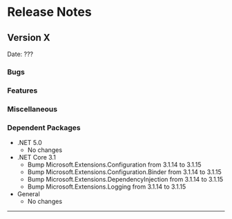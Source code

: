 # Release Notes

## Version X

Date: ???

### Bugs

### Features

### Miscellaneous

### Dependent Packages

- .NET 5.0
  - No changes
- .NET Core 3.1
  - Bump Microsoft.Extensions.Configuration from 3.1.14 to 3.1.15
  - Bump Microsoft.Extensions.Configuration.Binder from 3.1.14 to 3.1.15
  - Bump Microsoft.Extensions.DependencyInjection from 3.1.14 to 3.1.15
  - Bump Microsoft.Extensions.Logging from 3.1.14 to 3.1.15
- General
  - No changes

---


